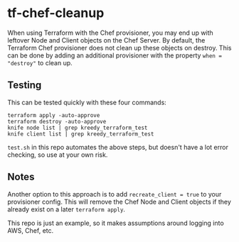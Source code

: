 tf-chef-cleanup
===============

When using Terraform with the Chef provisioner, you may end up with leftover Node and Client objects on the Chef Server. By default, the Terraform Chef provisioner does not clean up these objects on destroy. This can be done by adding an additional provisioner with the property `when = "destroy"` to clean up.

## Testing

This can be tested quickly with these four commands:
```
terraform apply -auto-approve
terraform destroy -auto-approve
knife node list | grep kreedy_terraform_test
knife client list | grep kreedy_terraform_test
```

`test.sh` in this repo automates the above steps, but doesn't have a lot error checking, so use at your own risk.

## Notes

Another option to this approach is to add `recreate_client = true` to your provisioner config. This will remove the Chef Node and Client objects if they already exist on a later `terraform apply`.

This repo is just an example, so it makes assumptions around logging into AWS, Chef, etc.
